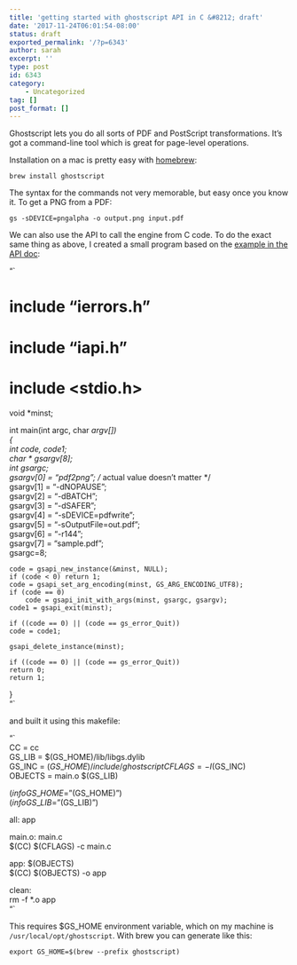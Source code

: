```yaml
---
title: 'getting started with ghostscript API in C &#8212; draft'
date: '2017-11-24T06:01:54-08:00'
status: draft
exported_permalink: '/?p=6343'
author: sarah
excerpt: ''
type: post
id: 6343
category:
    - Uncategorized
tag: []
post_format: []
---
```

Ghostscript lets you do all sorts of PDF and PostScript transformations. It’s got a command-line tool which is great for page-level operations.

Installation on a mac is pretty easy with [homebrew](https://brew.sh/):

`brew install ghostscript`

The syntax for the commands not very memorable, but easy once you know it. To get a PNG from a PDF:

`gs -sDEVICE=pngalpha -o output.png input.pdf`

We can also use the API to call the engine from C code. To do the exact same thing as above, I created a small program based on the [example in the API doc](https://www.ghostscript.com/doc/current/API.htm#Example_usage):

“`

include “ierrors.h”
===================

include “iapi.h”
================

include &lt;stdio.h&gt;
=======================

void \*minst;

int main(int argc, char *argv\[\])  
{  
 int code, code1;  
 char \* gsargv\[8\];  
 int gsargc;  
 gsargv\[0\] = “pdf2png”; /* actual value doesn’t matter \*/  
 gsargv\[1\] = “-dNOPAUSE”;  
 gsargv\[2\] = “-dBATCH”;  
 gsargv\[3\] = “-dSAFER”;  
 gsargv\[4\] = “-sDEVICE=pdfwrite”;  
 gsargv\[5\] = “-sOutputFile=out.pdf”;  
 gsargv\[6\] = “-r144”;  
 gsargv\[7\] = “sample.pdf”;  
 gsargc=8;

```
code = gsapi_new_instance(&minst, NULL);
if (code < 0) return 1;
code = gsapi_set_arg_encoding(minst, GS_ARG_ENCODING_UTF8);
if (code == 0)
    code = gsapi_init_with_args(minst, gsargc, gsargv);
code1 = gsapi_exit(minst);

if ((code == 0) || (code == gs_error_Quit))
code = code1;

gsapi_delete_instance(minst);

if ((code == 0) || (code == gs_error_Quit))
return 0;
return 1;

```

}  
“`

and built it using this makefile:

“`  
CC = cc  
GS\_LIB = $(GS\_HOME)/lib/libgs.dylib  
GS\_INC = $(GS\_HOME)/include/ghostscript  
CFLAGS = -I$(GS\_INC)  
OBJECTS = main.o $(GS\_LIB)

$(info GS\_HOME=”$(GS\_HOME)”)  
$(info GS\_LIB=”$(GS\_LIB)”)

all: app

main.o: main.c  
 $(CC) $(CFLAGS) -c main.c

app: $(OBJECTS)  
 $(CC) $(OBJECTS) -o app

clean:  
 rm -f \*.o app  
“`

This requires $GS\_HOME environment variable, which on my machine is `/usr/local/opt/ghostscript`. With brew you can generate like this:

`export GS_HOME=$(brew --prefix ghostscript)`